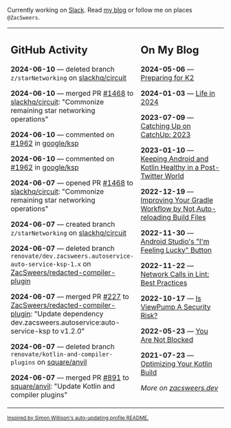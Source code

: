 Currently working on [Slack](https://slack.com/). Read [my blog](https://zacsweers.dev/) or follow me on places `@ZacSweers`.

<table><tr><td valign="top" width="60%">

## GitHub Activity
<!-- githubActivity starts -->
**2024-06-10** — deleted branch `z/starNetworking` on [slackhq/circuit](https://github.com/slackhq/circuit)

**2024-06-10** — merged PR [#1468](https://github.com/slackhq/circuit/pull/1468) to [slackhq/circuit](https://github.com/slackhq/circuit): "Commonize remaining star networking operations"

**2024-06-10** — commented on [#1962](https://github.com/google/ksp/issues/1962#issuecomment-2159421761) in [google/ksp](https://github.com/google/ksp)

**2024-06-10** — commented on [#1962](https://github.com/google/ksp/issues/1962#issuecomment-2159194847) in [google/ksp](https://github.com/google/ksp)

**2024-06-07** — opened PR [#1468](https://github.com/slackhq/circuit/pull/1468) to [slackhq/circuit](https://github.com/slackhq/circuit): "Commonize remaining star networking operations"

**2024-06-07** — created branch `z/starNetworking` on [slackhq/circuit](https://github.com/slackhq/circuit)

**2024-06-07** — deleted branch `renovate/dev.zacsweers.autoservice-auto-service-ksp-1.x` on [ZacSweers/redacted-compiler-plugin](https://github.com/ZacSweers/redacted-compiler-plugin)

**2024-06-07** — merged PR [#227](https://github.com/ZacSweers/redacted-compiler-plugin/pull/227) to [ZacSweers/redacted-compiler-plugin](https://github.com/ZacSweers/redacted-compiler-plugin): "Update dependency dev.zacsweers.autoservice:auto-service-ksp to v1.2.0"

**2024-06-07** — deleted branch `renovate/kotlin-and-compiler-plugins` on [square/anvil](https://github.com/square/anvil)

**2024-06-07** — merged PR [#891](https://github.com/square/anvil/pull/891) to [square/anvil](https://github.com/square/anvil): "Update Kotlin and compiler plugins"
<!-- githubActivity ends -->
</td><td valign="top" width="40%">

## On My Blog
<!-- blog starts -->
**2024-05-06** — [Preparing for K2](https://www.zacsweers.dev/preparing-for-k2/)

**2024-01-03** — [Life in 2024](https://www.zacsweers.dev/life-in-2024/)

**2023-07-09** — [Catching Up on CatchUp: 2023](https://www.zacsweers.dev/catching-up-on-catchup-2023/)

**2023-01-10** — [Keeping Android and Kotlin Healthy in a Post-Twitter World](https://www.zacsweers.dev/keeping-android-healthy/)

**2022-12-19** — [Improving Your Gradle Workflow by Not Auto-reloading Build Files](https://www.zacsweers.dev/improving-your-workflow-by-not-auto-reloading-build-files/)

**2022-11-30** — [Android Studio's "I'm Feeling Lucky" Button](https://www.zacsweers.dev/android-studios-im-feeling-lucky-button/)

**2022-11-22** — [Network Calls in Lint: Best Practices](https://www.zacsweers.dev/network-calls-in-lint-best-practices/)

**2022-10-17** — [Is ViewPump A Security Risk?](https://www.zacsweers.dev/is-viewpump-a-security-risk/)

**2022-05-23** — [You Are Not Blocked](https://www.zacsweers.dev/you-are-not-blocked/)

**2021-07-23** — [Optimizing Your Kotlin Build](https://www.zacsweers.dev/optimizing-your-kotlin-build/)
<!-- blog ends -->
_More on [zacsweers.dev](https://zacsweers.dev/)_
</td></tr></table>

<sub><a href="https://simonwillison.net/2020/Jul/10/self-updating-profile-readme/">Inspired by Simon Willison's auto-updating profile README.</a></sub>